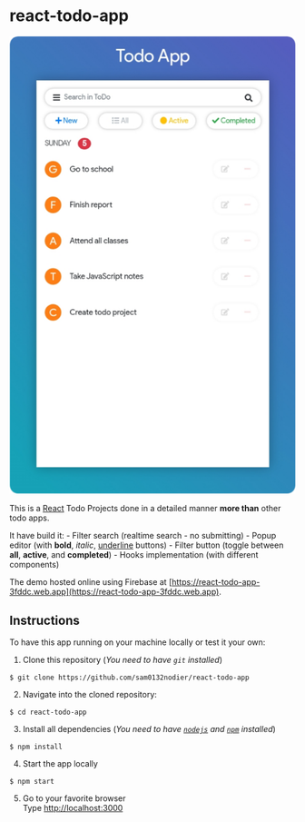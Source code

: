 # react-todo-app

![App Screenshot](./src/images/screenshot.png)

This is a [React](https://github.com/facebook/create-react-app) Todo Projects done in a detailed manner __more than__ other todo apps.

It have build it:
    - Filter search (realtime search - no submitting)
    - Popup editor (with __bold__, _italic_, <u>underline</u> buttons)
    - Filter button (toggle between __all__, __active__, and __completed__)
    - Hooks implementation (with different components)

The demo hosted online using Firebase at [https://react-todo-app-3fddc.web.app](https://react-todo-app-3fddc.web.app).
## Instructions

To have this app running on your machine locally or test it your own:
1. Clone this repository (_You need to have `git` installed_)
```
$ git clone https://github.com/sam0132nodier/react-todo-app
```

2. Navigate into the cloned repository:
```
$ cd react-todo-app
```

3. Install all dependencies (_You need to have [`nodejs`](https://nodejs.org/en/) and [`npm`](https://www.npmjs.com) installed_)
```
$ npm install
```

4. Start the app locally
```
$ npm start
```

5. Go to your favorite browser <br />Type [http://localhost:3000](http://localhost:3000)